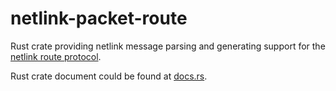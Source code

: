 # netlink-packet-route

Rust crate providing netlink message parsing and generating support for the
[netlink route protocol][1].

Rust crate document could be found at [docs.rs][2].

[1]: https://www.man7.org/linux/man-pages/man7/rtnetlink.7.html
[2]: https://docs.rs/netlink-packet-route/
